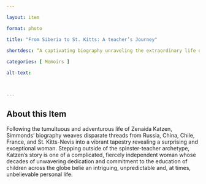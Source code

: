 ```yaml
--- 

layout: item 

format: photo 

title: "From Siberia to St. Kitts: A teacher’s Journey"

shortdesc: “A captivating biography unraveling the extraordinary life of Zenaida Katzen, spanning across continents and unveiling her complex character.”
 
categories: [ Memoirs ]

alt-text:  

 

--- 
```


## About this Item 

Following the tumultuous and adventurous life of Zenaida Katzen, Simmonds’ biography weaves disparate threads from Russia, China, Chile, France, and St. Kitts-Nevis into a vibrant tapestry revealing a surprising and exceptional woman. Stepping outside of the spinster-teacher archetype, Katzen’s story is one of a complicated, fiercely independent woman whose decades of unwavering dedication and commitment to the education of children across the globe belie an intriguing, unpredictable and, at times, unbelievable personal life.
